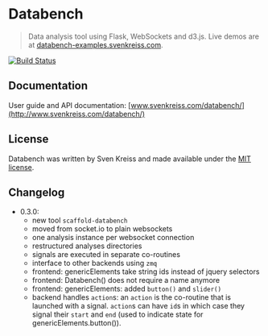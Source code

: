 # Databench

> Data analysis tool using Flask, WebSockets and d3.js. Live demos are at [databench-examples.svenkreiss.com](http://databench-examples.svenkreiss.com).

[![Build Status](https://travis-ci.org/svenkreiss/databench.png?branch=master)](https://travis-ci.org/svenkreiss/databench)


## Documentation

User guide and API documentation: [www.svenkreiss.com/databench/](http://www.svenkreiss.com/databench/)


## License
Databench was written by Sven Kreiss and made available under the [MIT license](https://github.com/svenkreiss/databench/blob/master/LICENSE).


## Changelog

* 0.3.0:
    * new tool `scaffold-databench`
    * moved from socket.io to plain websockets
    * one analysis instance per websocket connection
    * restructured analyses directories
    * signals are executed in separate co-routines
    * interface to other backends using `zmq`
    * frontend: genericElements take string ids instead of jquery selectors
    * frontend: Databench() does not require a name anymore
    * frontend: genericElements: added `button()` and `slider()`
    * backend handles `action`s: an `action` is the co-routine that is launched with a signal. `action`s can have `id`s in which case they signal their `start` and `end` (used to indicate state for genericElements.button()).
